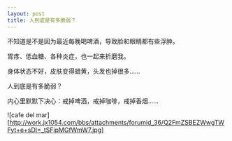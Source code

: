```yaml
---
layout: post
title: 人到底是有多脆弱？
---
```




不知道是不是因为最近每晚喝啤酒，导致脸和眼睛都有些浮肿。

胃疼、低血糖、各种炎症，也一起来折磨我。

身体状态不好，皮肤变得蜡黄，头发也掉很多……

人到底是有多脆弱？

内心里默默下决心：戒掉啤酒，戒掉咖啡，戒掉香烟……

![cafe del mar][http://work.jx1054.com/bbs/attachments/forumid_36/Q2FmZSBEZWwgTWFyt+e+sDI=_tSFipMGfWmW7.jpg] 
